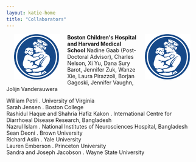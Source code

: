 ```yaml
---
layout: katie-home
title: "Collaborators"
---
```


<img align="left" src="/images/Boston_Children's_Hospital_logo.svg.png" width="120" height="120" hspace="20" />
<img align="right" src="/images/Boston_Children's_Hospital_logo.svg.png" width="120" height="120" hspace="20" />
<span style="font-weight: bold; font-size:1em;">Boston Children's Hospital and Harvard Medical School</span>  
Nadine Gaab (Post-Doctoral Advisor), Charles Nelson, Xi Yu, Dana Sury Barot, Jennifer Zuk, Wanze Xie, Laura Pirazzoli, Borjan Gagoski, Jennifer Vaughn, Jolijn Vanderauwera  

  <br/>
  
William Petri . University of Virginia  
Sarah Jensen . Boston College  
Rashidul Haque and Shahria Hafiz Kakon . International Centre for Diarrhoeal Disease Research, Bangladesh  
Nazrul Islam . National Institutes of Neurosciences Hospital, Bangladesh  
Sean Deoni . Brown University   
Richard Aslin . Yale University   
Lauren Emberson . Princeton University  
Sandra and Joseph Jacobson . Wayne State University  

<!--
Sara Sanchez-Alonso, Yale University  
Claire Kabdebon, Yale University
Sagi Jaffe-Dax, Princeton University  
-->

<!--stackedit_data:
eyJoaXN0b3J5IjpbLTYxOTc0MjMyOCwxODcwOTgyMzI2LDc4Nz
Q2NjY0N119
-->
